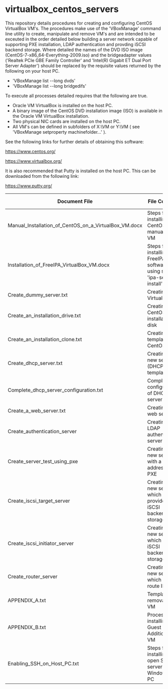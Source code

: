 # virtualbox_centos_servers

This repository details procedures for creating and configuring
CentOS VirtualBox VM's. The procedures make use of the 
'VBoxManage' command line utility to create, manipulate and remove VM's
and are intended to be exceuted in the order detailed below building a server
network capable of supporting PXE installation, LDAP authentication and
provding iSCSI backend storage. Where detailed the names of the DVD ISO image 
(CentOS-7-x86_64-Everything-2009.iso) and the bridgeadapter<x> values 
('Realtek PCIe GBE Family Controller' and 'Intel(R) Gigabit ET Dual Port 
Server Adapter') should be replaced by the requisite values returned by 
the following on your host PC.

- 'VBoxManage list --long dvds'
- 'VBoxManage list --long bridgedifs'

To execute all processes detailed requires that the following are true.

- Oracle VM VirtualBox is installed on the host PC.
- A binary image of the CentOS DVD installation image (ISO) is 
  available in the Oracle VM VirtualBox installation.
- Two physical NIC cards are installed on the host PC.
- All VM's can be defined in subfolders of X:\VM or Y:\VM ( see
  'VBoxManage setproperty machinefolder...' ).

See the following links for further details of obtaining this software:

https://www.centos.org/

https://www.virtualbox.org/

It is also recommended that Putty is installed on the host PC.
This can be downloaded from the following link:

https://www.putty.org/

Document File|File Contents|Execution order
-------------|-------------|---------------
Manual_Installation_of_CentOS_on_a_VirtualBox_VM.docx|Steps for installing CentOS manually on VM|N/A
Installation_of_FreeIPA_VirtualBox_VM.docx|Steps for installing FreeIPA software using script 'ipa-server-install'|N/A
Create_dummy_server.txt|Creating VirtualBox VM|1
Create_an_installation_drive.txt|Creating a CentOS installation disk|2
Create_an_installation_clone.txt|Creating a template CentOS VM|3
Create_dhcp_server.txt|Creating a new server (DHCP) using template VM|4
Complete_dhcp_server_configuration.txt|Completing configuration of DHCP server|5
Create_a_web_server.txt|Creating a web server|6
Create_authentication_server|Creating an LDAP authentication server|7
Create_server_test_using_pxe|Creating a new server with a fixed IP address using PXE|8
Create_iscsi_target_server|Creating a new server which provides iSCSI backend storage|9
Create_iscsi_initiator_server|Creating a new server which utilises iSCSI backend storage|10
Create_router_server|Creating a new server which can route IP traffic|11
APPENDIX_A.txt|Template for removal of a VM|N/A
APPENDIX_B.txt|Process for installing Guest Additions on VM|N/A
Enabling_SSH_on_Host_PC.txt|Steps for installing an open SSH server on a Windows 10 PC|N/A




